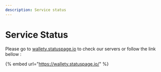 ```yaml
---
description: Service status
---
```


# Service Status

Please go to [wallety.statuspage.io](https://wallety.statuspage.io) to check our servers or follow the link bellow :

{% embed url="https://wallety.statuspage.io/" %}
